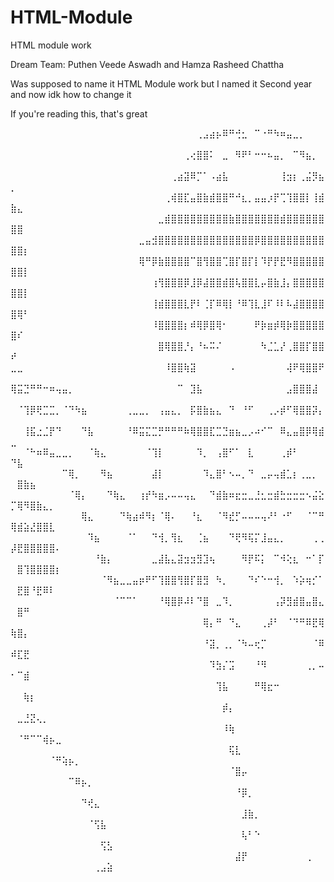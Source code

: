 # HTML-Module
HTML module work

Dream Team: Puthen Veede Aswadh and Hamza Rasheed Chattha

Was supposed to name it HTML Module work but I named it Second year and now idk how to change it

If you're reading this, that's great

⠀⠀⠀⠀⠀⠀⠀⠀⠀⠀⠀⠀⠀⠀⠀⠀⠀⠀⠀⠀⠀⠀⠀⠀⠀⠀⠀⠀⠀⢀⣠⣴⡦⠿⠛⢚⣂⠀⠉⠐⠛⠳⠶⣤⣀⡀⠀⠀⠀⠀⠀⠀⠀⠀⠀⠀⠀⠀⠀⠀⠀⠀⠀⠀⠀
⠀⠀⠀⠀⠀⠀⠀⠀⠀⠀⠀⠀⠀⠀⠀⠀⠀⠀⠀⠀⠀⠀⠀⠀⠀⠀⠀⢀⢔⣿⣿⠅⠀⣀⠀⠻⠟⠃⠒⠒⠦⣤⡀⠀⠉⠻⣦⡀⠀⠀⠀⠀⠀⠀⠀⠀⠀⠀⠀⠀⠀⠀⠀⠀⠀
⠀⠀⠀⠀⠀⠀⠀⠀⠀⠀⠀⠀⠀⠀⠀⠀⠀⠀⠀⠀⠀⠀⠀⠀⠀⢀⣴⣽⠿⡉⠁⠠⣴⣧⠀⠀⠀⠀⠀⠀⠀⠀⢸⣲⡆⢀⣬⡻⣦⡀⠀⠀⠀⠀⠀⠀⠀⠀⠀⠀⠀⠀⠀⠀⠀
⠀⠀⠀⠀⠀⠀⠀⠀⠀⠀⠀⠀⠀⠀⠀⠀⠀⠀⠀⠀⠀⠀⠀⠀⢀⢾⣿⣏⣤⣿⣷⣾⣿⣿⠛⠚⣆⡀⣤⣤⡰⡟⢉⢹⣿⣿⡇⢸⣾⣷⣄⠀⠀⠀⠀⠀⠀⠀⠀⠀⠀⠀⠀⠀⠀
⠀⠀⠀⠀⠀⠀⠀⠀⠀⠀⠀⠀⠀⠀⠀⠀⠀⠀⠀⠀⠀⠀⠀⣀⣾⣿⣿⣿⣿⣿⣿⣿⣿⣿⣷⣿⣿⣿⣿⣿⣿⣿⣾⣿⣿⣿⣿⣿⣿⣿⣿⠀⠀⠀⠀⠀⠀⠀⠀⠀⠀⠀⠀⠀⠀
⠀⠀⠀⠀⠀⠀⠀⠀⠀⠀⠀⠀⠀⠀⠀⠀⠀⠀⠀⠀⣀⣤⣺⣿⣿⣿⣿⣿⣿⣿⣿⣿⣿⣿⣿⣿⣿⣿⡿⣿⣿⣿⣿⣿⣿⣿⣿⣿⣿⣿⣿⡆⠀⠀⠀⠀⠀⠀⠀⠀⠀⠀⠀⠀⠀
⠀⠀⠀⠀⠀⠀⠀⠀⠀⠀⠀⠀⠀⠀⠀⠀⠀⠀⠀⠀⢿⠛⡿⣷⣿⣿⣿⣿⠉⣿⢻⣿⣿⢉⣿⡏⣿⡏⡇⠹⡟⡟⣟⠻⣿⣿⣿⣿⣿⣿⣿⡇⠀⠀⠀⠀⠀⠀⠀⠀⠀⠀⠀⠀⠀
⠀⠀⠀⠀⠀⠀⠀⠀⠀⠀⠀⠀⠀⠀⠀⠀⠀⠀⠀⠀⠀⠀⢰⢻⣿⣿⣿⡿⣸⡿⣼⣿⣿⣾⣿⢧⣿⣿⣇⡤⣿⣷⣸⡄⣿⣿⣿⣿⣿⣿⣿⡇⠀⠀⠀⠀⠀⠀⠀⠀⠀⠀⠀⠀⠀
⠀⠀⠀⠀⠀⠀⠀⠀⠀⠀⠀⠀⠀⠀⠀⠀⠀⠀⠀⠀⠀⠀⢸⣾⣿⣿⣿⣇⡟⠇⢈⡏⠿⢿⡇⠘⠿⢹⣇⣸⠏⠸⠇⠧⣼⣿⣿⣿⣿⣿⢿⠃⠀⠀⠀⠀⠀⠀⠀⠀⠀⠀⠀⠀⠀
⠀⠀⠀⠀⠀⠀⠀⠀⠀⠀⠀⠀⠀⠀⠀⠀⠀⠀⠀⠀⠀⠀⠸⣿⣿⣿⣿⡆⠾⢿⡿⣿⢿⠂⠀⠀⠀⠀⠟⡷⣶⡾⢿⡷⣿⣿⣿⣿⣿⣿⠎⠀⠀⠀⠀⠀⠀⠀⠀⠀⠀⠀⠀⠀⠀
⠀⠀⠀⠀⠀⠀⠀⠀⠀⠀⠀⠀⠀⠀⠀⠀⠀⠀⠀⠀⠀⠀⠀⣿⢿⣿⣿⡘⡄⠘⠦⠭⠌⠀⠀⠀⠀⠀⠀⠳⣈⣁⡜⢀⣿⣿⡏⣿⣿⠞⠀⠀⠀⠀⠀⠀⠀⠀⠀⠀⠀⠀⠀⠀⠀
⣀⣀⠀⠀⠀⠀⠀⠀⠀⠀⠀⠀⠀⠀⠀⠀⠀⠀⠀⠀⠀⠀⠀⠀⠸⣿⣿⢷⣽⠀⠀⠀⠀⠀⠠⠀⠀⠀⠀⠀⠀⠀⠀⢼⠟⢿⣿⣿⠟⠀⠀⠀⠀⠀⠀⠀⠀⠀⠀⠀⠀⠀⠀⠀⠀
⢿⣭⣙⠛⠛⠒⠶⢤⣤⡀⠀⠀⠀⠀⠀⠀⠀⠀⠀⠀⠀⠀⠀⠀⠀⠀⠉⠀⣹⣧⠀⠀⠀⠀⠀⠀⠀⠀⠀⠀⠀⠀⠀⣠⣿⣿⣿⣼⠀⠀⠀⠀⠀⠀⠀⠀⠀⠀⠀⠀⠀⠀⠀⠀⠀
⠀⠈⢹⡿⢟⣉⣉⡀⠈⠙⠳⣦⠀⠀⠀⠀⠀⠀⢀⣀⣀⡀⠀⢠⣤⣄⡀⠀⡯⣿⣷⣦⣄⠀⠙⠀⠘⠋⠀⠀⢀⡠⡾⠋⢿⣿⣿⡽⡄⠀⠀⠀⠀⠀⠀⠀⠀⠀⠀⠀⠀⠀⠀⠀⠀
⠀⠀⢸⣯⣐⣈⡟⠙⠀⠀⠀⠙⣧⠀⠀⠀⠀⠀⠘⠿⣭⣍⣉⡛⠛⠛⠛⠷⢿⣿⣿⣏⣉⣙⣶⣦⣀⡠⠴⠊⠉⠀⠿⣄⣤⣿⡿⢿⣾⣀⠀⠀⠀⠀⠀⠀⠀⠀⠀⠀⠀⠀⠀⠀⠀
⠀⠀⠈⠓⠶⠿⣤⣀⣀⡀⠀⠀⠈⢷⣄⠀⠀⠀⠀⠀⠀⠈⢹⡇⠀⠀⠀⠀⠀⠹⡀⠀⢠⣿⠋⠁⠀⣇⠀⠀⠀⠀⢀⡾⠃⠀⠀⠀⠀⠙⣧⠀⠀⠀⠀⠀⠀⠀⠀⠀⠀⠀⠀⠀⠀
⠀⠀⠀⠀⠀⠀⠀⠀⠉⢿⡀⠀⠀⠀⠻⣦⠀⠀⠀⠀⠀⠀⣼⡇⠀⠀⠀⠀⠀⠀⠹⣄⣿⠃⠢⠤⡀⠙⠀⣀⡤⢤⣾⣁⡆⢀⣀⡀⠀⠀⣿⣷⣦⠀⠀⠀⠀⠀⠀⠀⠀⠀⠀⠀⠀
⠀⠀⠀⠀⠀⠀⠀⠀⠀⠈⢿⡄⠀⠀⠀⠙⢷⣄⠀⠀⢰⡞⠳⣶⡠⠤⠤⢤⣄⠀⠀⠙⣾⣷⠶⣖⣒⣀⣘⣂⣒⣾⣓⣒⣒⣒⠢⣬⣕⡉⢿⠻⣿⣷⣄⡀⠀⠀⠀⠀⠀⠀⠀⠀⠀
⠀⠀⠀⠀⠀⠀⠀⠀⠀⠀⠀⢿⣄⠀⠀⠀⠀⠙⢷⣴⠾⠻⡆⠈⢿⠄⠀⠀⠘⣆⠀⠀⠈⠻⣞⡋⠤⠤⠤⢤⠜⠃⠐⠋⠀⠀⠈⠉⠛⢿⣾⣵⣜⣿⣿⣇⠀⠀⠀⠀⠀⠀⠀⠀⠀
⠀⠀⠀⠀⠀⠀⠀⠀⠀⠀⠀⠀⠹⣦⠀⠀⠀⠀⠈⠁⠀⠀⠙⢺⡀⢻⣆⠀⠀⢈⣦⠀⠀⠀⠙⢟⠻⢯⡍⣸⣤⣄⡀⠀⠀⠀⠀⢀⢀⡼⣟⣿⣿⣿⣿⣿⠄⠀⠀⠀⠀⠀⠀⠀⠀
⠀⠀⠀⠀⠀⠀⠀⠀⠀⠀⠀⠀⠀⠘⣷⡄⠀⠀⠀⠀⠀⠀⣀⣼⣧⣄⣽⣲⣲⣻⣹⢦⠀⠀⠀⠀⠻⡟⠯⡅⠀⠉⠺⢕⣆⠀⠒⠁⡏⠀⣿⢹⣿⣿⣿⣿⡆⠀⠀⠀⠀⠀⠀⠀⠀
⠀⠀⠀⠀⠀⠀⠀⠀⠀⠀⠀⠀⠀⠀⠈⠻⣦⣀⣀⣤⡶⠟⠋⢹⣿⣿⢻⣿⡏⣿⣻⠀⠳⡀⠀⠀⠀⠙⠎⠑⠒⢺⡀⠀⠱⡵⢶⡊⠁⠀⣟⣿⠘⣟⠿⠇⠀⠀⠀⠀⠀⠀⠀⠀⠀
⠀⠀⠀⠀⠀⠀⠀⠀⠀⠀⠀⠀⠀⠀⠀⠀⠈⠉⠉⠁⠀⠀⠀⠘⢿⣿⡿⠼⠇⠙⣿⠀⣀⠹⡀⠀⠀⠀⠀⠀⠀⢠⡽⣻⣾⣿⣤⣿⣄⠀⣿⠛⠀⠀⠀⠀⠀⠀⠀⠀⠀⠀⠀⠀⠀
⠀⠀⠀⠀⠀⠀⠀⠀⠀⠀⠀⠀⠀⠀⠀⠀⠀⠀⠀⠀⠀⠀⠀⠀⠀⠀⠀⠀⠀⠀⢿⡄⠛⠀⠙⣄⠀⠀⠀⢀⡼⠃⠀⠈⠙⠛⠿⣟⢿⢷⣿⡄⠀⠀⠀⠀⠀⠀⠀⠀⠀⠀⠀⠀⠀
⠀⠀⠀⠀⠀⠀⠀⠀⠀⠀⠀⠀⠀⠀⠀⠀⠀⠀⠀⠀⠀⠀⠀⠀⠀⠀⠀⠀⠀⠀⠘⣽⡀⢀⡀⠈⠳⠤⢖⡉⠀⠀⠀⠀⠀⠀⠀⠈⠿⠾⣏⣟⠀⠀⠀⠀⠀⠀⠀⠀⠀⠀⠀⠀⠀
⠀⠀⠀⠀⠀⠀⠀⠀⠀⠀⠀⠀⠀⠀⠀⠀⠀⠀⠀⠀⠀⠀⠀⠀⠀⠀⠀⠀⠀⠀⠀⠹⣳⡌⣩⠀⠀⠀⠘⠻⠀⠀⠀⠀⠀⠀⢀⡀⠤⠂⠉⣾⠀⠀⠀⠀⠀⠀⠀⠀⠀⠀⠀⠀⠀
⠀⠀⠀⠀⠀⠀⠀⠀⠀⠀⠀⠀⠀⠀⠀⠀⠀⠀⠀⠀⠀⠀⠀⠀⠀⠀⠀⠀⠀⠀⠀⠀⢹⣧⠀⠀⠀⠀⠛⢿⣖⠒⠀⠀⠀⠀⠀⠀⠀⠀⠀⢷⡆⠀⠀⠀⠀⠀⠀⠀⠀⠀⠀⠀⠀
⠀⠀⠀⠀⠀⠀⠀⠀⠀⠀⠀⠀⠀⠀⠀⠀⠀⠀⠀⠀⠀⠀⠀⠀⠀⠀⠀⠀⠀⠀⠀⠀⠀⡾⡄⠀⠀⠀⠀⠀⠀⠀⠀⠀⠀⠀⠀⠀⠀⠀⣀⣘⣝⢄⡀⠀⠀⠀⠀⠀⠀⠀⠀⠀⠀
⠀⠀⠀⠀⠀⠀⠀⠀⠀⠀⠀⠀⠀⠀⠀⠀⠀⠀⠀⠀⠀⠀⠀⠀⠀⠀⠀⠀⠀⠀⠀⠀⠀⠸⢷⠀⠀⠀⠀⠀⠀⠀⠀⠀⠀⠀⠀⠀⠀⠀⠈⠛⠉⠉⢾⡦⣀⠀⠀⠀⠀⠀⠀⠀⠀
⠀⠀⠀⠀⠀⠀⠀⠀⠀⠀⠀⠀⠀⠀⠀⠀⠀⠀⠀⠀⠀⠀⠀⠀⠀⠀⠀⠀⠀⠀⠀⠀⠀⠀⢯⣇⠀⠀⠀⠀⠀⠀⠀⠀⠀⠀⠀⠀⠀⠀⠀⠀⠀⠀⠀⠈⠛⢵⡦⡀⠀⠀⠀⠀⠀
⠀⠀⠀⠀⠀⠀⠀⠀⠀⠀⠀⠀⠀⠀⠀⠀⠀⠀⠀⠀⠀⠀⠀⠀⠀⠀⠀⠀⠀⠀⠀⠀⠀⠀⠈⣿⡤⠀⠀⠀⠀⠀⠀⠀⠀⠀⠀⠀⠀⠀⠀⠀⠀⠀⠀⠀⠀⠀⠉⠿⡦⡀⠀⠀⠀
⠀⠀⠀⠀⠀⠀⠀⠀⠀⠀⠀⠀⠀⠀⠀⠀⠀⠀⠀⠀⠀⠀⠀⠀⠀⠀⠀⠀⠀⠀⠀⠀⠀⠀⠀⠘⡿⡀⠀⠀⠀⠀⠀⠀⠀⠀⠀⠀⠀⠀⠀⠀⠀⠀⠀⠀⠀⠀⠀⠀⠙⢞⣄⠀⠀
⠀⠀⠀⠀⠀⠀⠀⠀⠀⠀⠀⠀⠀⠀⠀⠀⠀⠀⠀⠀⠀⠀⠀⠀⠀⠀⠀⠀⠀⠀⠀⠀⠀⠀⠀⠀⣸⣷⡀⠀⠀⠀⠀⠀⠀⠀⠀⠀⠀⠀⠀⠀⠀⠀⠀⠀⠀⠀⠀⠀⠀⠈⢫⣧⠀
⠀⠀⠀⠀⠀⠀⠀⠀⠀⠀⠀⠀⠀⠀⠀⠀⠀⠀⠀⠀⠀⠀⠀⠀⠀⠀⠀⠀⠀⠀⠀⠀⠀⠀⠀⠀⢧⠃⠑⠀⠀⠀⠀⠀⠀⠀⠀⠀⠀⠀⠀⠀⠀⠀⠀⠀⠀⠀⠀⠀⠀⠀⠀⢫⣣
⠀⠀⠀⠀⠀⠀⠀⠀⠀⠀⠀⠀⠀⠀⠀⠀⠀⠀⠀⠀⠀⠀⠀⠀⠀⠀⠀⠀⠀⠀⠀⠀⠀⠀⠀⣼⡟⠀⠀⠀⠀⠀⠀⠀⠀⠀⢀⠀⠀⠀⠀⠀⠀⠀⠀⠀⠀⠀⠀⠀⠀⠀⢀⣠⣵
